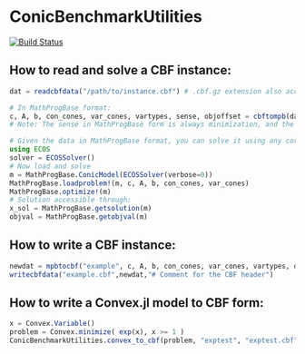 # ConicBenchmarkUtilities

[![Build Status](https://travis-ci.org/mlubin/ConicBenchmarkUtilities.jl.svg?branch=master)](https://travis-ci.org/mlubin/ConicBenchmarkUtilities.jl)


## How to read and solve a CBF instance:

```jl
dat = readcbfdata("/path/to/instance.cbf") # .cbf.gz extension also accepted

# In MathProgBase format:
c, A, b, con_cones, var_cones, vartypes, sense, objoffset = cbftompb(dat)
# Note: The sense in MathProgBase form is always minimization, and the objective offset is zero. If sense == :Max, you should flip the sign of c before handing off to a solver.

# Given the data in MathProgBase format, you can solve it using any corresponding solver which supports the cones present in the problem. To use ECOS, for example,
using ECOS
solver = ECOSSolver()
# Now load and solve
m = MathProgBase.ConicModel(ECOSSolver(verbose=0))
MathProgBase.loadproblem!(m, c, A, b, con_cones, var_cones)
MathProgBase.optimize!(m)
# Solution accessible through:
x_sol = MathProgBase.getsolution(m)
objval = MathProgBase.getobjval(m)
```

## How to write a CBF instance:

```jl
newdat = mpbtocbf("example", c, A, b, con_cones, var_cones, vartypes, dat.sense)
writecbfdata("example.cbf",newdat,"# Comment for the CBF header")
```

## How to write a Convex.jl model to CBF form:

```jl
x = Convex.Variable()
problem = Convex.minimize( exp(x), x >= 1 )
ConicBenchmarkUtilities.convex_to_cbf(problem, "exptest", "exptest.cbf")
```
